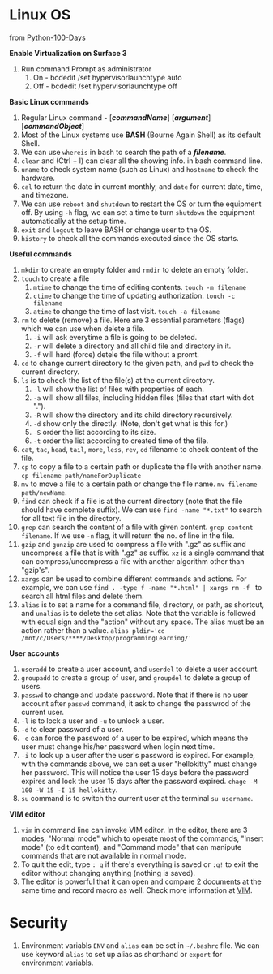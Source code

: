 # Linux OS 
from [Python-100-Days](https://github.com/jackfrued/Python-100-Days/blob/master/Day31-35/31-35.%E7%8E%A9%E8%BD%ACLinux%E6%93%8D%E4%BD%9C%E7%B3%BB%E7%BB%9F.md)

**Enable Virtualization on Surface 3**
1. Run command Prompt as administrator
    1. On - bcdedit /set hypervisorlaunchtype auto
    1. Off - bcdedit /set hypervisorlaunchtype off

**Basic Linux commands** 
1. Regular Linux command - [_**commandName**_] [_**argument**_] [_**commandObject**_] 
1. Most of the Linux systems use **BASH** (Bourne Again Shell) as its default Shell. 
1. We can use `whereis` in bash to search the path of a **_filename_**. 
1. `clear` and (Ctrl + l) can clear all the showing info. in bash command line. 
1. `uname` to check system name (such as Linux) and `hostname` to check the hardware. 
1. `cal` to return the date in current monthly, and `date` for current date, time, and timezone. 
1. We can use `reboot` and `shutdown` to restart the OS or turn the equipment off. By using `-h` flag, we can set a time to turn `shutdown` the equipment automatically at the setup time. 
1. `exit` and `logout` to leave BASH or change user to the OS.
1. `history` to check all the commands executed since the OS starts. 

**Useful commands** 
1. `mkdir` to create an empty folder and `rmdir` to delete an empty folder. 
1. `touch` to create a file 
    1. `mtime` to change the time of editing contents. `touch -m filename`
    1. `ctime` to change the time of updating authorization. `touch -c filename`
    1. `atime` to change the time of last visit. `touch -a filename` 
1. `rm` to delete (remove) a file. Here are 3 essential parameters (flags) which we can use when delete a file. 
    1. `-i` will ask everytime a file is going to be deleted. 
    1. `-r` will delete a directory and all child file and directory in it. 
    1. `-f` will hard (force) detele the file without a promt. 
1. `cd` to change current directory to the given path, and `pwd` to check the current directory. 
1. `ls` is to check the list of the file(s) at the current directory. 
    1. `-l` will show the list of files with properties of each. 
    1. `-a` will show all files, including hidden files (files that start with dot "."). 
    1. `-R` will show the directory and its child directory recursively. 
    1. `-d` show only the directly. (Note, don't get what is this for.)
    1. `-S` order the list according to its size.
    1. `-t` order the list according to created time of the file. 
1. `cat`, `tac`, `head`, `tail`, `more`, `less`, `rev`, `od` filename to check content of the file. 
1. `cp` to copy a file to a certain path or duplicate the file with another name. `cp filename path/nameForDuplicate` 
1. `mv` to move a file to a certain path or change the file name. `mv filename path/newName`. 
1. `find` can check if a file is at the current directory (note that the file should have complete suffix). We can use `find -name "*.txt"` to search for all text file in the directory. 
1. `grep` can search the content of a file with given content. `grep content filename`. If we use `-n` flag, it will return the no. of line in the file. 
1. `gzip` and `gunzip` are used to compress a file with ".gz" as suffix and uncompress a file that is with ".gz" as suffix. `xz` is a single command that can compress/uncompress a file with another algorithm other than "gzip's". 
1. `xargs` can be used to combine different commands and actions. For example, we can use `find . -type f -name "*.html" | xargs rm -f ` to search all html files and delete them. 
1. `alias` is to set a name for a command file, directory, or path, as shortcut, and `unalias` is to delete the set alias. Note that the variable is followed with equal sign and the "action" without any space. The alias must be an action rather than a value. `alias pldir='cd /mnt/c/Users/****/Desktop/programmingLearning/'` 

**User accounts** 
1. `useradd` to create a user account, and `userdel` to delete a user account. 
1. `groupadd` to create a group of user, and `groupdel` to delete a group of users. 
1. `passwd` to change and update password. Note that if there is no user account after `passwd` command, it ask to change the passwrod of the current user. 
1. `-l` is to lock a user and `-u` to unlock a user. 
1. `-d` to clear password of a user. 
1. `-e` can force the password of a user to be expired, which means the user must change his/her password when login next time. 
1. `-i` to lock up a user after the user's password is expired. For example, with the commands above, we can set a user "hellokitty" must change her password. This will notice the user 15 days before the password expires and lock the user 15 days after the password expired. `chage -M 100 -W 15 -I 15 hellokitty`. 
1. `su` command is to switch the current user at the terminal `su username`. 

**VIM editor** 
1. `vim` in command line can invoke VIM editor. In the editor, there are 3 modes, "Normal mode" which to operate most of the commands, "Insert mode" (to edit content), and "Command mode" that can manipute commands that are not available in normal mode. 
1. To quit the edit, type `: q` if there's everything is saved or `:q!` to exit the editor without changing anything (nothing is saved). 
1. The editor is powerful that it can open and compare 2 documents at the same time and record macro as well. 
Check more information at [VIM](https://github.com/jackfrued/Python-100-Days/blob/master/Day31-35/31-35.%E7%8E%A9%E8%BD%ACLinux%E6%93%8D%E4%BD%9C%E7%B3%BB%E7%BB%9F.md#%E7%BC%96%E8%BE%91%E5%99%A8---vim). 

# Security
1. Environment variabls `ENV` and `alias` can be set in `~/.bashrc` file. We can use keyword `alias` to set up alias as shorthand or `export` for environment variabls.
